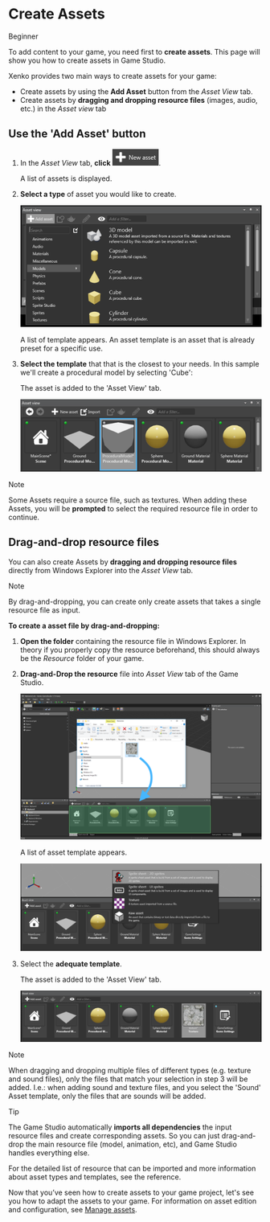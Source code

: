 # Create Assets

<span class="label label-doc-level">Beginner</span>

To add content to your game, you need first to **create assets**. This page will show you how to create assets in Game Studio.

Xenko provides two main ways to create assets for your game:
 * Create assets by using the **Add Asset** button from the *Asset View* tab.
 * Create assets by **dragging and dropping resource files** (images, audio, etc.) in the *Asset view* tab
 
## Use the 'Add Asset' button

 1. In the *Asset View* tab, **click** ![](media/create-and-add-assets-add-new-asset-button.png).
 
	A list of assets is displayed.

 2. **Select a type** of asset you would like to create.

	![Add asset using the 'Add Asset' button](media/asset-creation-create-new-asset-asset-view-tab.png)
 	
	A list of template appears. An asset template is an asset that is already preset for a specific use.
	
 3. **Select the template** that that is the closest to your needs. In this sample we'll create a procedural model by selecting 'Cube':

    The asset is added to the 'Asset View' tab.

	![Procedural Model added to 'Asset View' tab](media/asset-creation-asset-view-tab-procedural-model.png)

> [!Note]
> Some Assets require a source file, such as textures. When adding these Assets, 
> you will be **prompted** to select the required resource file in order to continue.	

## Drag-and-drop resource files

You can also create Assets by **dragging and dropping resource files** directly from Windows Explorer into the *Asset View* tab.

> [!NOTE]
> By drag-and-dropping, you can create only create assets that takes a single resource file as input.

**To create a asset file by drag-and-dropping:**

1. **Open the folder** containing the resource file in Windows Explorer. 
   In theory if you properly copy the resource beforehand, this should always be the *Resource* folder of your game.
   
2. **Drag-and-Drop the resource** file into *Asset View* tab of the Game Studio.
  
   ![Drap-and-drop resource in Game Studio](media/create-assets-drop-resource.png)
  
   A list of asset template appears.
   
   ![List of asset templates](media/create-assets-drag-drop-select-asset-template.png)

3. Select the **adequate template**.

   The asset is added to the 'Asset View' tab.
   
   ![Texture asset created](media/create-assets-drag-drop-asset-created.png)

> [!Note] 
> When dragging and dropping multiple files of different types (e.g. texture and sound files), 
> only the files that match your selection in step 3 will be added. I.e.: when adding sound and texture files, 
> and you select the 'Sound' Asset template, only the files that are sounds will be added.

> [!TIP]
> The Game Studio automatically **imports all dependencies** the input resource files and create corresponding assets.
> So you can just drag-and-drop the main resource file (model, animation, etc), and Game Studio handles everything else.

For the detailed list of resource that can be imported and more information about asset types and templates, see the reference.

Now that you’ve seen how to create assets to your game project, let's see you how to adapt the assets to your game. 
For information on asset edition and configuration, see [Manage assets](manage-assets.md).
